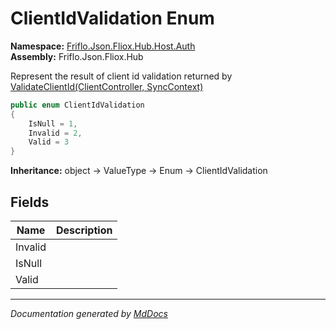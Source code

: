 ﻿<!--  
  <auto-generated>   
    The contents of this file were generated by a tool.  
    Changes to this file may be list if the file is regenerated  
  </auto-generated>   
-->

# ClientIdValidation Enum

**Namespace:** [Friflo.Json.Fliox.Hub.Host.Auth](../index.md)  
**Assembly:** Friflo.Json.Fliox.Hub

Represent the result of client id validation returned by [ValidateClientId(ClientController, SyncContext)](../Authenticator/methods/ValidateClientId.md)

```csharp
public enum ClientIdValidation
{
    IsNull = 1,
    Invalid = 2,
    Valid = 3
}
```

**Inheritance:** object → ValueType → Enum → ClientIdValidation

## Fields

| Name    | Description |
| ------- | ----------- |
| Invalid |             |
| IsNull  |             |
| Valid   |             |

___

*Documentation generated by [MdDocs](https://github.com/ap0llo/mddocs)*
